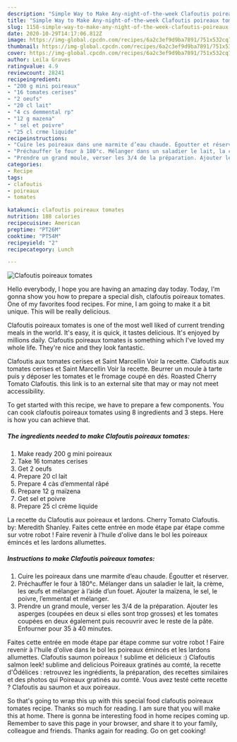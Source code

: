 ```yaml
---
description: "Simple Way to Make Any-night-of-the-week Clafoutis poireaux tomates"
title: "Simple Way to Make Any-night-of-the-week Clafoutis poireaux tomates"
slug: 1158-simple-way-to-make-any-night-of-the-week-clafoutis-poireaux-tomates
date: 2020-10-29T14:17:06.812Z
image: https://img-global.cpcdn.com/recipes/6a2c3ef9d9ba7891/751x532cq70/clafoutis-poireaux-tomates-photo-principale-de-la-recette.jpg
thumbnail: https://img-global.cpcdn.com/recipes/6a2c3ef9d9ba7891/751x532cq70/clafoutis-poireaux-tomates-photo-principale-de-la-recette.jpg
cover: https://img-global.cpcdn.com/recipes/6a2c3ef9d9ba7891/751x532cq70/clafoutis-poireaux-tomates-photo-principale-de-la-recette.jpg
author: Leila Graves
ratingvalue: 4.9
reviewcount: 28241
recipeingredient:
- "200 g mini poireaux"
- "16 tomates cerises"
- "2 oeufs"
- "20 cl lait"
- "4 cs demmental rp"
- "12 g mazena"
- " sel et poivre"
- "25 cl crme liquide"
recipeinstructions:
- "Cuire les poireaux dans une marmite d’eau chaude. Égoutter et réserver."
- "Préchauffer le four à 180°c. Mélanger dans un saladier le lait, la crème, les œufs et mélanger à l’aide d’un fouet. Ajouter la maïzena, le sel, le poivre, l’emmental et mélanger."
- "Prendre un grand moule, verser les 3/4 de la préparation. Ajouter les asperges (coupées en deux si elles sont trop grosses) et les tomates coupées en deux également puis recouvrir avec le reste de la pâte. Enfourner pour 35 à 40 minutes."
categories:
- Recipe
tags:
- clafoutis
- poireaux
- tomates

katakunci: clafoutis poireaux tomates 
nutrition: 188 calories
recipecuisine: American
preptime: "PT26M"
cooktime: "PT54M"
recipeyield: "2"
recipecategory: Lunch

---
```



![Clafoutis poireaux tomates](https://img-global.cpcdn.com/recipes/6a2c3ef9d9ba7891/751x532cq70/clafoutis-poireaux-tomates-photo-principale-de-la-recette.jpg)

Hello everybody, I hope you are having an amazing day today. Today, I'm gonna show you how to prepare a special dish, clafoutis poireaux tomates. One of my favorites food recipes. For mine, I am going to make it a bit unique. This will be really delicious.

Clafoutis poireaux tomates is one of the most well liked of current trending meals in the world. It's easy, it is quick, it tastes delicious. It's enjoyed by millions daily. Clafoutis poireaux tomates is something which I've loved my whole life. They're nice and they look fantastic.

Clafoutis aux tomates cerises et Saint Marcellin Voir la recette. Clafoutis aux tomates cerises et Saint Marcellin Voir la recette. Beurrer un moule à tarte puis y déposer les tomates et le fromage coupé en dés. Roasted Cherry Tomato Clafoutis. this link is to an external site that may or may not meet accessibility.


To get started with this recipe, we have to prepare a few components. You can cook clafoutis poireaux tomates using 8 ingredients and 3 steps. Here is how you can achieve that.

<!--inarticleads1-->

##### The ingredients needed to make Clafoutis poireaux tomates:

1. Make ready 200 g mini poireaux
1. Take 16 tomates cerises
1. Get 2 oeufs
1. Prepare 20 cl lait
1. Prepare 4 càs d’emmental râpé
1. Prepare 12 g maïzena
1. Get  sel et poivre
1. Prepare 25 cl crème liquide


La recette du Clafoutis aux poireaux et lardons. Cherry Tomato Clafoutis. by: Meredith Shanley. Faites cette entrée en mode étape par étape comme sur votre robot ! Faire revenir à l&#39;huile d&#39;olive dans le bol les poireaux émincés et les lardons allumettes. 

<!--inarticleads2-->

##### Instructions to make Clafoutis poireaux tomates:

1. Cuire les poireaux dans une marmite d’eau chaude. Égoutter et réserver.
1. Préchauffer le four à 180°c. Mélanger dans un saladier le lait, la crème, les œufs et mélanger à l’aide d’un fouet. Ajouter la maïzena, le sel, le poivre, l’emmental et mélanger.
1. Prendre un grand moule, verser les 3/4 de la préparation. Ajouter les asperges (coupées en deux si elles sont trop grosses) et les tomates coupées en deux également puis recouvrir avec le reste de la pâte. Enfourner pour 35 à 40 minutes.


Faites cette entrée en mode étape par étape comme sur votre robot ! Faire revenir à l&#39;huile d&#39;olive dans le bol les poireaux émincés et les lardons allumettes. Clafoutis saumon poireaux ! sublime et délicieux :) Clafoutis salmon leek! sublime and delicious  Poireaux gratinés au comté, la recette d&#39;Ôdélices : retrouvez les ingrédients, la préparation, des recettes similaires et des photos qui Poireaux gratinés au comté. Vous avez testé cette recette ? Clafoutis au saumon et aux poireaux. 

So that's going to wrap this up with this special food clafoutis poireaux tomates recipe. Thanks so much for reading. I am sure that you will make this at home. There is gonna be interesting food in home recipes coming up. Remember to save this page in your browser, and share it to your family, colleague and friends. Thanks again for reading. Go on get cooking!
